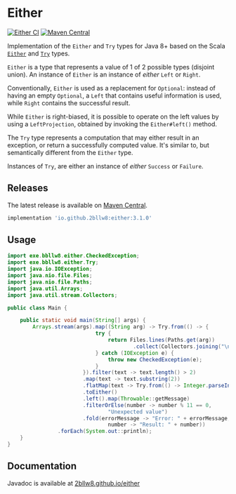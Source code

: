 # Either

[![Either CI](https://github.com/2bllw8/either/actions/workflows/main.yml/badge.svg)](https://github.com/2bllw8/either/actions/workflows/main.yml)
[![Maven Central](https://img.shields.io/maven-central/v/io.github.2bllw8/either)](https://search.maven.org/artifact/io.github.2bllw8/either)

Implementation of the `Either` and `Try` types for Java 8+ based on the
Scala [`Either`](https://scala-lang.org/api/3.x/scala/util/Either.html)
and [`Try`](https://scala-lang.org/api/3.x/scala/util/Try.html) types.

`Either` is a type that represents a value of 1 of 2 possible types (disjoint union). An instance
of `Either` is an instance of _either_ `Left` or `Right`.

Conventionally, `Either` is used as a replacement for `Optional`: instead of having an empty
`Optional`, a `Left` that contains useful information is used, while `Right` contains the successful
result.

While `Either` is right-biased, it is possible to operate on the left values by using a
`LeftProjection`, obtained by invoking the `Either#left()` method.

The `Try` type represents a computation that may either result in an exception, or return a
successfully computed value. It's similar to, but semantically different from the `Either` type.

Instances of `Try`, are either an instance of _either_ `Success` or `Failure`.

## Releases

The latest release is available
on [Maven Central](https://search.maven.org/artifact/io.github.2bllw8/either/3.1.0/jar).

```groovy
implementation 'io.github.2bllw8:either:3.1.0'
```

## Usage

```java
import exe.bbllw8.either.CheckedException;
import exe.bbllw8.either.Try;
import java.io.IOException;
import java.nio.file.Files;
import java.nio.file.Paths;
import java.util.Arrays;
import java.util.stream.Collectors;

public class Main {

    public static void main(String[] args) {
        Arrays.stream(args).map((String arg) -> Try.from(() -> {
                            try {
                                return Files.lines(Paths.get(arg))
                                        .collect(Collectors.joining("\n"));
                            } catch (IOException e) {
                                throw new CheckedException(e);
                            }
                        }).filter(text -> text.length() > 2)
                        .map(text -> text.substring(2))
                        .flatMap(text -> Try.from(() -> Integer.parseInt(text)))
                        .toEither()
                        .left().map(Throwable::getMessage)
                        .filterOrElse(number -> number % 11 == 0,
                                "Unexpected value")
                        .fold(errorMessage -> "Error: " + errorMessage,
                                number -> "Result: " + number))
                .forEach(System.out::println);
    }
}
```

## Documentation

Javadoc is available at [2bllw8.github.io/either](https://2bllw8.github.io/either)
